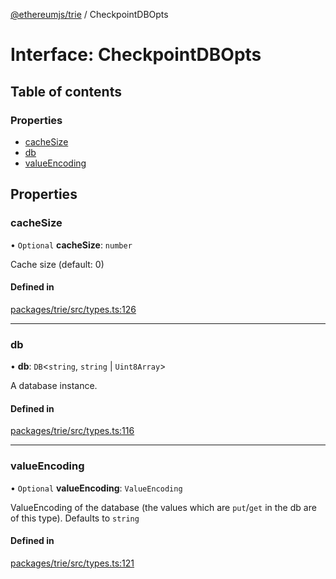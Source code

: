 [@ethereumjs/trie](../README.md) / CheckpointDBOpts

# Interface: CheckpointDBOpts

## Table of contents

### Properties

- [cacheSize](CheckpointDBOpts.md#cachesize)
- [db](CheckpointDBOpts.md#db)
- [valueEncoding](CheckpointDBOpts.md#valueencoding)

## Properties

### cacheSize

• `Optional` **cacheSize**: `number`

Cache size (default: 0)

#### Defined in

[packages/trie/src/types.ts:126](https://github.com/ethereumjs/ethereumjs-monorepo/blob/master/packages/trie/src/types.ts#L126)

___

### db

• **db**: `DB`<`string`, `string` \| `Uint8Array`\>

A database instance.

#### Defined in

[packages/trie/src/types.ts:116](https://github.com/ethereumjs/ethereumjs-monorepo/blob/master/packages/trie/src/types.ts#L116)

___

### valueEncoding

• `Optional` **valueEncoding**: `ValueEncoding`

ValueEncoding of the database (the values which are `put`/`get` in the db are of this type). Defaults to `string`

#### Defined in

[packages/trie/src/types.ts:121](https://github.com/ethereumjs/ethereumjs-monorepo/blob/master/packages/trie/src/types.ts#L121)
